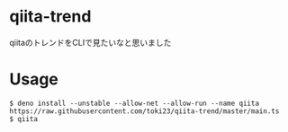 # qiita-trend
qiitaのトレンドをCLIで見たいなと思いました
# Usage 
```
$ deno install --unstable --allow-net --allow-run --name qiita https://raw.githubusercontent.com/toki23/qiita-trend/master/main.ts
$ qiita
```
